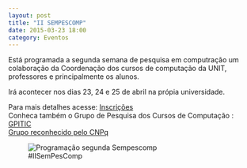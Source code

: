 ```yaml
---
layout: post
title: "II SEMPESCOMP"
date: 2015-03-23 18:00
category: Eventos
---
```


<p class="txt-post">
    Está programada a segunda semana de pesquisa em computração um colaboração da Coordenação dos cursos de computação da UNIT, professores e principalmente os alunos.
</p>

<p class="txt-post">
     Irá acontecer nos dias 23, 24 e 25 de abril na própia universidade.
</p>

Para mais detalhes acesse: [Inscrições](http://gpitic.com.br/sempescom/)
<br/>
Conheca também o Grupo de Pesquisa dos Cursos de Computação : [GPITIC](http://gpitic.com.br)
<br/>
[Grupo reconhecido pelo CNPq](http://dgp.cnpq.br/dgp/espelhogrupo/2586629911844504)

<figure>
    <img src="http://rafaeltavares.co/public/img/posts/banner-2semprescomp.png" alt="Programação segunda Sempescomp">
    <figcaption>#IISemPesComp</figcaption>
</figure>